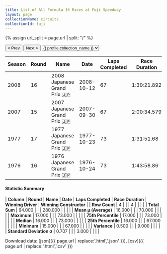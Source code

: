 ```yaml
---
title: List of All Formula 1® Races at Fuji Speedway
layout: page
collectionName: circuits
collectionId: fuji
---
```


{% assign url_split = page.url | split: "/" %}
<div id="collection-navigation">
<button onclick="selector.options[selector.selectedIndex-1].value && (window.location = selector.options[selector.selectedIndex-1].value);">&lt; Prev</button>
<button onclick="selector.options[selector.selectedIndex+1].value && (window.location = selector.options[selector.selectedIndex+1].value);">Next &gt;</button>
<select id="selector" onchange="this.options[this.selectedIndex].value && (window.location = this.options[this.selectedIndex].value);">
  {% for collectionId in site.data[page.collectionName].refs %}
    {% if collectionId == page.collectionId %}
      {% assign selected = "selected" %}
    {% else %}
      {% assign selected = "" %}
    {% endif %}
    {% assign profile = site.data[page.collectionName][collectionId].profile %}
    <option value="/f1/{{ page.collectionName }}/{{ collectionId }}/{{ url_split[4] }}" {{ selected }}>{{ profile.collection_name }}</option>
  {% endfor %}
</select>
</div>

| Season | Round | Name | Date | Laps Completed | Race Duration | Winning Driver | Winning Constructor |
|--|--|--|--|--|--|--|--|
| 2008 | 16 | 2008 Japanese Grand Prix 🇯🇵 | 2008-10-12 | 67 | 1:30:21.892 | Fernando Alonso 🇪🇸 | Renault 🇫🇷 |
| 2007 | 15 | 2007 Japanese Grand Prix 🇯🇵 | 2007-09-30 | 67 | 2:00:34.579 | Lewis Hamilton 🇬🇧 | McLaren 🇬🇧 |
| 1977 | 17 | 1977 Japanese Grand Prix 🇯🇵 | 1977-10-23 | 73 | 1:31:51.68 | James Hunt 🇬🇧 | McLaren 🇬🇧 |
| 1976 | 16 | 1976 Japanese Grand Prix 🇯🇵 | 1976-10-24 | 73 | 1:43:58.86 | Mario Andretti 🇺🇸 | Team Lotus 🇬🇧 |

#### Statistic Summary

| **Column** | **Round** | **Name** | **Date** | **Laps Completed** | **Race Duration** | **Winning Driver** | **Winning Constructor** |
| **Row Count** | 4 |  |  | 4 |  |  |  |
| **Total Sum** | 64.000 |  |  | 280.000 |  |  |  |
| **Mean μ (Average)** | 16.000 |  |  | 70.000 |  |  |  |
| **Maximum** | 17.000 |  |  | 73.000 |  |  |  |
| **75th Percentile** | 17.000 |  |  | 73.000 |  |  |  |
| **Median** | 16.000 |  |  | 73.000 |  |  |  |
| **25th Percentile** | 16.000 |  |  | 67.000 |  |  |  |
| **Minimum** | 15.000 |  |  | 67.000 |  |  |  |
| **Variance** | 0.500 |  |  | 9.000 |  |  |  |
| **Standard Deviation σ** | 0.707 |  |  | 3.000 |  |  |  |

Download data: [json]({{ page.url | replace:'.html','.json' }}), [csv]({{ page.url | replace:'.html','.csv' }})
